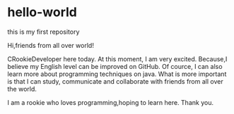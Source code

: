 # hello-world
this is my first repository

Hi,friends from all over world!

CRookieDeveloper here today. At this moment, I am very excited. Because,I believe my English level can be improved on GitHub. Of cource, I can also learn more about programming techniques on java. What is more important is that I can study, communicate and collaborate with friends from all over the world.

I am a rookie who loves programming,hoping to learn here. Thank you.

